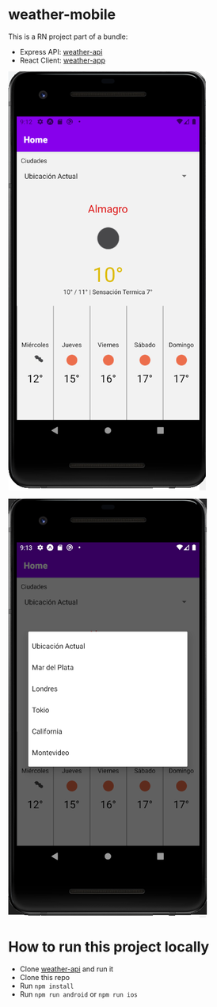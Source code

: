 # weather-mobile

This is a RN project part of a bundle:

- Express API: [weather-api](https://github.com/adrianponce89/weather-api)
- React Client: [weather-app](https://github.com/adrianponce89/weather-app)

![Example_Image_1](https://github.com/adrianponce89/weather-mobile/blob/master/assets/home.png)

![Example_Image_1](https://github.com/adrianponce89/weather-mobile/blob/master/assets/home_select.png)

# How to run this project locally

- Clone [weather-api](https://github.com/adrianponce89/weather-api) and run it
- Clone this repo
- Run `npm install`
- Run `npm run android` or `npm run ios`
